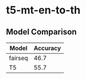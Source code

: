 # t5-mt-en-to-th


## Model Comparison
| Model | Accuracy |
|-----------| ----------|
| fairseq | 46.7|
| T5 | 55.7 |
